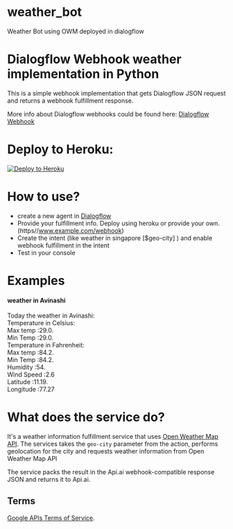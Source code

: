 # weather_bot
Weather Bot using OWM deployed in dialogflow
# Dialogflow Webhook weather implementation in Python

This is a  simple webhook implementation that gets Dialogflow JSON request and returns a webhook fulfillment response.

More info about Dialogflow webhooks could be found here:
[Dialogflow Webhook](https://dialogflow.com/docs/fulfillment)

# Deploy to Heroku:
[![Deploy to Heroku](https://www.herokucdn.com/deploy/button.svg)](https://heroku.com/deploy)

# How to use?
* create a new agent in [Dialogflow](https://dialogflow.com/)
* Provide your fulfillment info. Deploy using heroku or provide your own. (https//www.example.com/webhook)
* Create the intent (like weather in singapore [$geo-city] ) and enable webhook fulfillment in the intent
* Test in your console
# Examples
#### weather in Avinashi
Today the weather in Avinashi:   
Temperature in Celsius:  
Max temp :29.0.  
Min Temp :29.0.  
Temperature in Fahrenheit:  
Max temp :84.2.  
Min Temp :84.2.  
Humidity :54.  
Wind Speed :2.6  
Latitude :11.19.  
Longitude :77.27  


# What does the service do?
It's a weather information fulfillment service that uses [Open Weather Map API](https://openweathermap.org/api).
The services takes the `geo-city` parameter from the action, performs geolocation for the city and requests weather information from Open Weather Map API 

The service packs the result in the Api.ai webhook-compatible response JSON and returns it to Api.ai.


## Terms
[Google APIs Terms of Service](https://developers.google.com/terms/).

